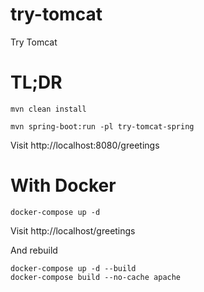 # try-tomcat

Try Tomcat

# TL;DR

    mvn clean install
    
    mvn spring-boot:run -pl try-tomcat-spring
    
Visit http://localhost:8080/greetings

# With Docker

    docker-compose up -d
    
Visit http://localhost/greetings

And rebuild 

    docker-compose up -d --build
    docker-compose build --no-cache apache